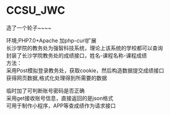 # CCSU_JWC
造了一个轮子~~~~

环境;PHP7.0+Apache 加php-curl扩展<br>
长沙学院的教务处为强智科技系统，理论上该系统的学校都可以查询<br>
封装了长沙学院教务处的成绩接口，姓名-课程名称-课程成绩<br>
方法：<br>
采用Post模拟登录教务处，获取cookie，然后构造数据提交成绩接口<br>
获得网页数据,格式化处理得到所需要的数据<br>

临时加了可判断账号密码是否正确<br>
采用get接收账号信息，直接返回的是json格式<br>
可用于制作小程序，APP等查成绩作为请求接口
